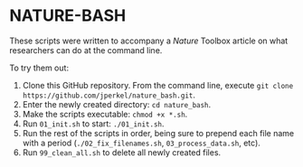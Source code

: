 # NATURE-BASH

These scripts were written to accompany a *Nature* Toolbox article on what researchers can do at the command line. 

To try them out: 

1. Clone this GitHub repository. From the command line, execute `git clone https://github.com/jperkel/nature_bash.git`. 
2. Enter the newly created directory: `cd nature_bash`.
3. Make the scripts executable: `chmod +x *.sh`. 
4. Run `01_init.sh` to start: `./01_init.sh`. 
5. Run the rest of the scripts in order, being sure to prepend each file name with a period (`./02_fix_filenames.sh`, `03_process_data.sh`, etc).
6. Run `99_clean_all.sh` to delete all newly created files. 